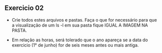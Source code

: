 ## Exercicio 02

- Crie todos estes arquivos e pastas. Faça o que for necessário para que a visualização
de um ls -l em sua pasta fique IGUAL A IMAGEM NA PASTA.


- Em relação as horas, será tolerado que o ano apareça se a data do exercicio (1° de junho) for de seis meses antes ou mais antiga.